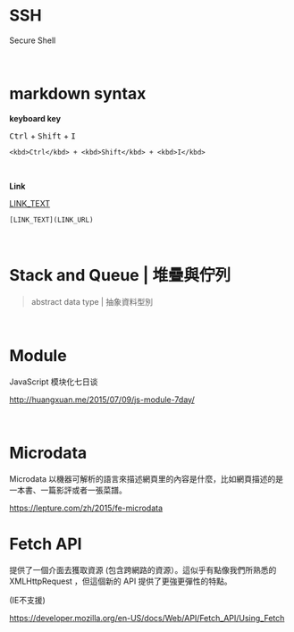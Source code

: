 # SSH

Secure Shell

<br />
  
# markdown syntax

**keyboard key**

<kbd>Ctrl</kbd> + <kbd>Shift</kbd> + <kbd>I</kbd> 

```
<kbd>Ctrl</kbd> + <kbd>Shift</kbd> + <kbd>I</kbd> 
```

<br />

**Link**

[LINK_TEXT](LINK_URL)

```
[LINK_TEXT](LINK_URL)
```

<br />

# Stack and Queue | 堆疊與佇列
> abstract data type | 抽象資料型別

<br />

# Module

JavaScript 模块化七日谈

http://huangxuan.me/2015/07/09/js-module-7day/

<br />

# Microdata

Microdata 以機器可解析的語言來描述網頁里的內容是什麼，比如網頁描述的是一本書、一篇影評或者一張菜譜。

https://lepture.com/zh/2015/fe-microdata

# Fetch API

提供了一個介面去獲取資源 (包含跨網路的資源）。這似乎有點像我們所熟悉的 XMLHttpRequest ，但這個新的 API 提供了更強更彈性的特點。

(IE不支援)

https://developer.mozilla.org/en-US/docs/Web/API/Fetch_API/Using_Fetch
